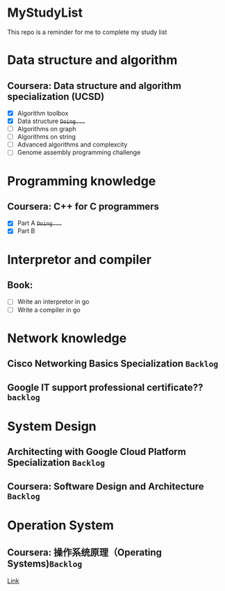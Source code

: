 # MyStudyList 
This repo is a reminder for me to complete my study list

# Data structure and algorithm

## Coursera: Data structure and algorithm specialization (UCSD)
  - [x] Algorithm toolbox
  - [x] Data structure ~~`Doing...`~~
  - [ ] Algorithms on graph
  - [ ] Algorithms on string
  - [ ] Advanced algorithms and complexcity
  - [ ] Genome assembly programming challenge 

# Programming knowledge

## Coursera: C++ for C programmers

  - [x] Part A ~~`Doing...`~~
  - [x] Part B

# Interpretor and compiler

## Book: 

  - [ ] Write an interpretor in go
  - [ ] Write a compiler in go
  
# Network knowledge

## Cisco Networking Basics Specialization `Backlog`

## Google IT support professional certificate?? `backlog`

# System Design

## Architecting with Google Cloud Platform Specialization `Backlog`

## Coursera: Software Design and Architecture `Backlog`

# Operation System

## Coursera: 操作系统原理（Operating Systems)`Backlog`
  [Link](https://www.coursera.org/learn/os-pku)
